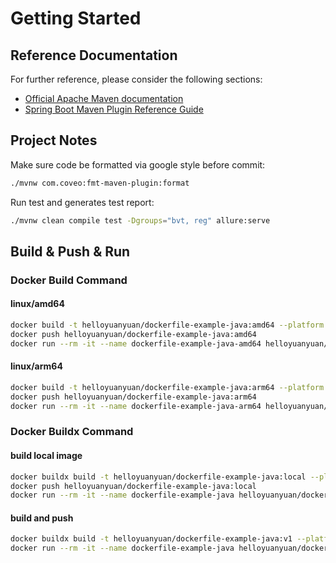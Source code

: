 # Getting Started

## Reference Documentation

For further reference, please consider the following sections:

* [Official Apache Maven documentation](https://maven.apache.org/guides/index.html)
* [Spring Boot Maven Plugin Reference Guide](https://docs.spring.io/spring-boot/docs/2.7.3/maven-plugin/reference/html/)

## Project Notes

Make sure code be formatted via google style before commit:

  ~~~bash
  ./mvnw com.coveo:fmt-maven-plugin:format
  ~~~

Run test and generates test report:

  ~~~bash
  ./mvnw clean compile test -Dgroups="bvt, reg" allure:serve
  ~~~

## Build & Push & Run

### Docker Build Command

#### linux/amd64

~~~bash
docker build -t helloyuanyuan/dockerfile-example-java:amd64 --platform linux/amd64 .
docker push helloyuanyuan/dockerfile-example-java:amd64
docker run --rm -it --name dockerfile-example-java-amd64 helloyuanyuan/dockerfile-example-java:amd64 ./mvnw clean compile test -Dgroups="bvt, reg"
~~~

#### linux/arm64

~~~bash
docker build -t helloyuanyuan/dockerfile-example-java:arm64 --platform linux/arm64 .
docker push helloyuanyuan/dockerfile-example-java:arm64
docker run --rm -it --name dockerfile-example-java-arm64 helloyuanyuan/dockerfile-example-java:arm64 ./mvnw clean compile test -Dgroups="bvt, reg"
~~~

### Docker Buildx Command

#### build local image

~~~bash
docker buildx build -t helloyuanyuan/dockerfile-example-java:local --platform=linux/arm64 . --load
docker push helloyuanyuan/dockerfile-example-java:local
docker run --rm -it --name dockerfile-example-java helloyuanyuan/dockerfile-example-java:local ./mvnw clean compile test -Dgroups="bvt, reg"
~~~

#### build and push

~~~bash
docker buildx build -t helloyuanyuan/dockerfile-example-java:v1 --platform=linux/arm64,linux/amd64 . --push
docker run --rm -it --name dockerfile-example-java helloyuanyuan/dockerfile-example-java:v1 ./mvnw clean compile test -Dgroups="bvt, reg"
~~~
